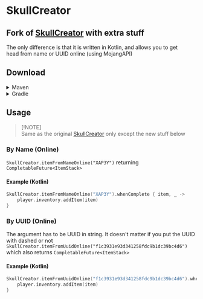 # SkullCreator

## Fork of [SkullCreator](https://github.com/deanveloper/SkullCreator) with extra stuff

The only difference is that it is written in Kotlin, and allows you to get <br>
head from name or UUID online (using MojangAPI)

## Download

<details>
<summary>Maven</summary>

First, add JitPack to your repositories

```xml
<repository>
    <id>jitpack.io</id>
    <url>https://jitpack.io</url>
</repository>
```

Then add this as dependency

```xml
<dependency>
    <groupId>com.github.xap3y</groupId>
    <artifactId>SkullCreator</artifactId>
    <version>1.0</version>
    <scope>compile</scope>
</dependency>
```

</details>


<details>
<summary>Gradle</summary>

```sql
repositories {
    maven { url 'https://jitpack.io' }
}
             
dependencies {
    compileOnly "com.github.xap3y:SkullCreator:1.0"
}
```

</details>

## Usage

> [!NOTE]\
> Same as the original [SkullCreator](https://github.com/deanveloper/SkullCreator) only except the new stuff below


### By Name (Online)

`SkullCreator.itemFromNameOnline("XAP3Y")` returning `CompletableFuture<ItemStack>` <br>

#### Example (Kotlin)
```kotlin
SkullCreator.itemFromNameOnline("XAP3Y").whenComplete { item, _ ->
    player.inventory.addItem(item)
}
```

### By UUID (Online)

The argument has to be UUID in string. It doesn't matter if you put the UUID with dashed or not <br>
`SkullCreator.itemFromUuidOnline("f1c3931e93d341258fdc9b1dc39bc4d6")` <br> 
which also returns `CompletableFuture<ItemStack>`

#### Example (Kotlin)
```kotlin
SkullCreator.itemFromUuidOnline("f1c3931e93d341258fdc9b1dc39bc4d6").whenComplete { item, _ ->
    player.inventory.addItem(item)
}
```





